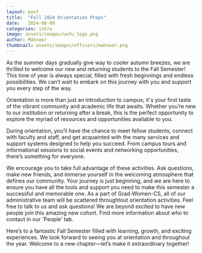 ```yaml
---
layout: post
title:  "Fall 2024 Orientation Preps"
date:   2024-08-09
categories: intro
image: assets/images/uofu_logo.png
author: Mahnoor
thumbnail: assets/images/officers/mahnoor.png
---
```


As the summer days gradually give way to cooler autumn breezes, we are thrilled to welcome our new and returning students to the Fall Semester! This time of year is always special, filled with fresh beginnings and endless possibilities. We can’t wait to embark on this journey with you and support you every step of the way.

Orientation is more than just an introduction to campus; it's your first taste of the vibrant community and academic life that awaits. Whether you’re new to our institution or returning after a break, this is the perfect opportunity to explore the myriad of resources and opportunities available to you.

During orientation, you’ll have the chance to meet fellow students, connect with faculty and staff, and get acquainted with the many services and support systems designed to help you succeed. From campus tours and informational sessions to social events and networking opportunities, there’s something for everyone.

We encourage you to take full advantage of these activities. Ask questions, make new friends, and immerse yourself in the welcoming atmosphere that defines our community. Your journey is just beginning, and we are here to ensure you have all the tools and support you need to make this semester a successful and memorable one. As a part of Grad-Women-CS, all of our administrative team will be scattered throughtout orientation activities. Feel free to talk to us and ask questions! We are beyond excited to have new people join this amazing new cohort. Find more information about who to contact in our 'People' tab. 

Here’s to a fantastic Fall Semester filled with learning, growth, and exciting experiences. We look forward to seeing you at orientation and throughout the year. Welcome to a new chapter—let’s make it extraordinary together!

